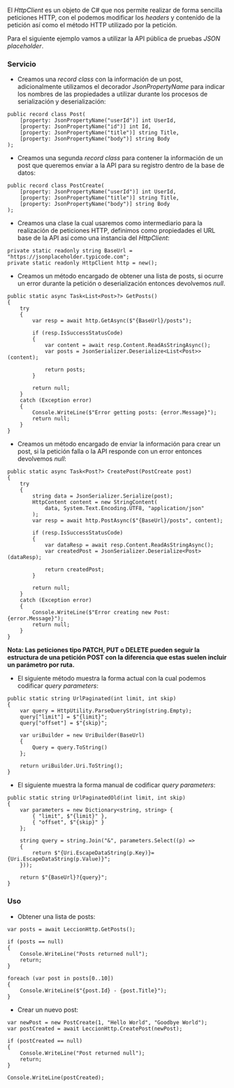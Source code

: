 El *HttpClient* es un objeto de C# que nos permite realizar de forma sencilla peticiones HTTP, con el podemos modificar los *headers* y contenido de la petición así como el método HTTP utilizado por la petición.

Para el siguiente ejemplo vamos a utilizar la API pública de pruebas *JSON placeholder*.
### Servicio

- Creamos una *record class* con la información de un post, adicionalmente utilizamos el decorador *JsonPropertyName* para indicar los nombres de las propiedades a utilizar durante los procesos de serialización y deserialización:

```
public record class Post(
    [property: JsonPropertyName("userId")] int UserId,
    [property: JsonPropertyName("id")] int Id,
    [property: JsonPropertyName("title")] string Title,
    [property: JsonPropertyName("body")] string Body
);
```

- Creamos una segunda *record class* para contener la información de un post que queremos enviar a la API para su registro dentro de la base de datos:

```
public record class PostCreate(
    [property: JsonPropertyName("userId")] int UserId,
    [property: JsonPropertyName("title")] string Title,
    [property: JsonPropertyName("body")] string Body
);
```

- Creamos una clase la cual usaremos como intermediario para la realización de peticiones HTTP, definimos como propiedades el URL base de la API así como una instancia del *HttpClient*:

```
private static readonly string BaseUrl = "https://jsonplaceholder.typicode.com";
private static readonly HttpClient http = new();
```

- Creamos un método encargado de obtener una lista de posts, si ocurre un error durante la petición o deserialización entonces devolvemos *null*.

```
public static async Task<List<Post>?> GetPosts()
{
    try
    {
        var resp = await http.GetAsync($"{BaseUrl}/posts");

        if (resp.IsSuccessStatusCode)
        {
            var content = await resp.Content.ReadAsStringAsync();
            var posts = JsonSerializer.Deserialize<List<Post>>(content);

            return posts;
        }

        return null;
    }
    catch (Exception error)
    {
        Console.WriteLine($"Error getting posts: {error.Message}");
        return null;
    }
}
```

- Creamos un método encargado de enviar la información para crear un post, si la petición falla o la API responde con un error entonces devolvemos *null*:

```
public static async Task<Post?> CreatePost(PostCreate post)
{
    try
    {
        string data = JsonSerializer.Serialize(post);
        HttpContent content = new StringContent(
	        data, System.Text.Encoding.UTF8, "application/json"
	    );
        var resp = await http.PostAsync($"{BaseUrl}/posts", content);

        if (resp.IsSuccessStatusCode)
        {
            var dataResp = await resp.Content.ReadAsStringAsync();
            var createdPost = JsonSerializer.Deserialize<Post>(dataResp);

            return createdPost;
        }

        return null;
    }
    catch (Exception error)
    {
        Console.WriteLine($"Error creating new Post: {error.Message}");
        return null;
    }
}
```

**Nota: Las peticiones tipo PATCH, PUT o DELETE pueden seguir la estructura de una petición POST con la diferencia que estas suelen incluir un parámetro por ruta.**

- El siguiente método muestra la forma actual con la cual podemos codificar *query parameters*:

```
public static string UrlPaginated(int limit, int skip)
{
    var query = HttpUtility.ParseQueryString(string.Empty);
    query["limit"] = $"{limit}";
    query["offset"] = $"{skip}";

    var uriBuilder = new UriBuilder(BaseUrl)
    {
        Query = query.ToString()
    };

    return uriBuilder.Uri.ToString();
}
```

- El siguiente muestra la forma manual de codificar *query parameters*:

```
public static string UrlPaginatedOld(int limit, int skip)
{
    var parameters = new Dictionary<string, string> {
        { "limit", $"{limit}" },
        { "offset", $"{skip}" }
    };

    string query = string.Join("&", parameters.Select((p) =>
    {
        return $"{Uri.EscapeDataString(p.Key)}={Uri.EscapeDataString(p.Value)}";
    }));

    return $"{BaseUrl}?{query}";
}
```
### Uso

- Obtener una lista de posts:

```
var posts = await LeccionHttp.GetPosts();

if (posts == null)
{
    Console.WriteLine("Posts returned null");
    return;
}

foreach (var post in posts[0..10])
{
    Console.WriteLine($"{post.Id} - {post.Title}");
}
```

- Crear un nuevo post:

```
var newPost = new PostCreate(1, "Hello World", "Goodbye World");
var postCreated = await LeccionHttp.CreatePost(newPost);

if (postCreated == null)
{
    Console.WriteLine("Post returned null");
    return;
}

Console.WriteLine(postCreated);
```